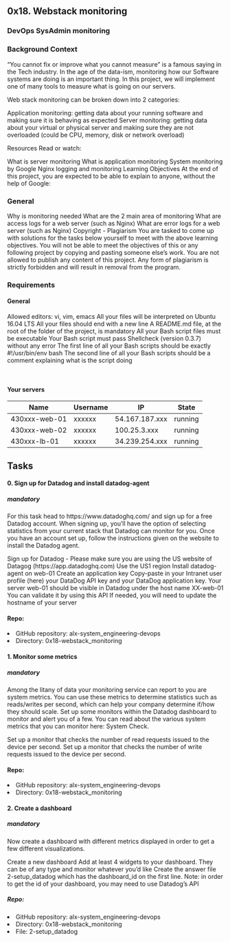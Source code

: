 <article>
<hgroup>
 <h1>0x18. Webstack monitoring</h1>
 <h3>DevOps SysAdmin monitoring</h3>
</hgroup>
<h3>Background Context</h3>

<p>
“You cannot fix or improve what you cannot measure” is a famous saying in the Tech industry. In the age of the data-ism, monitoring how our Software systems are doing is an important thing. In this project, we will implement one of many tools to measure what is going on our servers.
</p>
<p>
Web stack monitoring can be broken down into 2 categories:
</p>
<p>
Application monitoring: getting data about your running software and making sure it is behaving as expected
Server monitoring: getting data about your virtual or physical server and making sure they are not overloaded (could be CPU, memory, disk or network overload)
</p>
<p>
Resources
Read or watch:
</p>
<p>
What is server monitoring
What is application monitoring
System monitoring by Google
Nginx logging and monitoring
Learning Objectives
At the end of this project, you are expected to be able to explain to anyone, without the help of Google:
</p>
<h3>General</h3>
<p>
Why is monitoring needed
What are the 2 main area of monitoring
What are access logs for a web server (such as Nginx)
What are error logs for a web server (such as Nginx)
Copyright - Plagiarism
You are tasked to come up with solutions for the tasks below yourself to meet with the above learning objectives.
You will not be able to meet the objectives of this or any following project by copying and pasting someone else’s work.
You are not allowed to publish any content of this project.
Any form of plagiarism is strictly forbidden and will result in removal from the program.
</p>
<h3>Requirements</h3>
<h4>General</h4>
<p>
Allowed editors: vi, vim, emacs
All your files will be interpreted on Ubuntu 16.04 LTS
All your files should end with a new line
A README.md file, at the root of the folder of the project, is mandatory
All your Bash script files must be executable
Your Bash script must pass Shellcheck (version 0.3.7) without any error
The first line of all your Bash scripts should be exactly #!/usr/bin/env bash
The second line of all your Bash scripts should be a comment explaining what is the script doing
</p>
<br />
<h4>Your servers</h4>
<table>
  <thead>
   <tr>
   <th>Name</th>
   <th>Username</th>
   <th>IP</th>
   <th>State</th>
   </tr>
  </thead>
  <tbody>
   <tr>
   <td>430xxx-web-01</td>
   <td>xxxxxx</td>
   <td>54.167.187.xxx</td>
   <td>running</td>
   </tr>
   <tr>
   <td>430xxx-web-02</td>	
   <td>xxxxxx</td>
   <td>100.25.3.xxx</td>	
   <td>running</td>	
   </tr>
   <tr>
   <td>430xxx-lb-01</td>	
   <td>xxxxxx</td>	
   <td>34.239.254.xxx</td>
   <td>running</td>	
   </tr>
  </tbody>
</table>
</article>
<article>
<h1>Tasks</h1>
<p>
<h4>0. Sign up for Datadog and install datadog-agent</h4>
<h5>mandatory</h5>
</p>
<p>
For this task head to https://www.datadoghq.com/ and sign up for a free Datadog account. When signing up, you’ll have the option of selecting statistics from your current stack that Datadog can monitor for you. Once you have an account set up, follow the instructions given on the website to install the Datadog agent.
</p>
<p>
Sign up for Datadog - Please make sure you are using the US website of Datagog (https://app.datadoghq.com)
Use the US1 region
Install datadog-agent on web-01
Create an application key
Copy-paste in your Intranet user profile (here) your DataDog API key and your DataDog application key.
Your server web-01 should be visible in Datadog under the host name XX-web-01
You can validate it by using this API
If needed, you will need to update the hostname of your server
</p>

<h4>Repo:</h4>

<li>GitHub repository: alx-system_engineering-devops</li>
<li>Directory: 0x18-webstack_monitoring</li>
     
<p>

<h4>1. Monitor some metrics</h4>
<h5>mandatory</h5>
Among the litany of data your monitoring service can report to you are system metrics. You can use these metrics to determine statistics such as reads/writes per second, which can help your company determine if/how they should scale. Set up some monitors within the Datadog dashboard to monitor and alert you of a few. You can read about the various system metrics that you can monitor here: System Check.
</p>
<p>
Set up a monitor that checks the number of read requests issued to the device per second.
Set up a monitor that checks the number of write requests issued to the device per second.
</p>

<h4>Repo:</h4>
<p>
<li>GitHub repository: alx-system_engineering-devops</li>
<li>Directory: 0x18-webstack_monitoring</li>
</p> 

<h4>2. Create a dashboard</h4>
<h5>mandatory</h5>
<p>
Now create a dashboard with different metrics displayed in order to get a few different visualizations.
</p>
<p>
Create a new dashboard
Add at least 4 widgets to your dashboard. They can be of any type and monitor whatever you’d like
Create the answer file 2-setup_datadog which has the dashboard_id on the first line. Note: in order to get the id of your dashboard, you may need to use Datadog’s API
</p>
<h5>Repo:</h5>
<p>
<li>GitHub repository: alx-system_engineering-devops</li>
<li>Directory: 0x18-webstack_monitoring</li>
<li>File: 2-setup_datadog</li>
</p>
